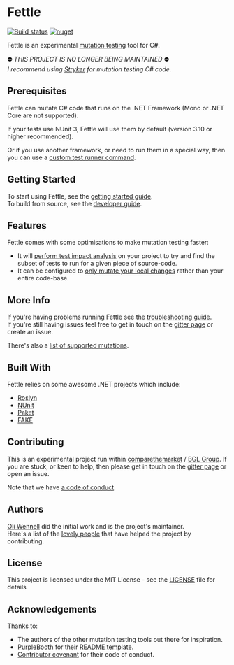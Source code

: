# Fettle

[![Build status](https://ci.appveyor.com/api/projects/status/mdy537c3f6rjtlht/branch/master?svg=true)](https://ci.appveyor.com/project/oliwennell/fettle/branch/master) [![nuget](https://buildstats.info/nuget/Fettle.Console)](https://nuget.org/packages/Fettle.Console/)

Fettle is an experimental [mutation testing](https://github.com/ComparetheMarket/fettle/wiki/What-Is-Mutation-Testing) tool for C#.  

⛔ *THIS PROJECT IS NO LONGER BEING MAINTAINED* ⛔  
*I recommend using [Stryker](https://stryker-mutator.io/) for mutation testing C# code.*

## Prerequisites

Fettle can mutate C# code that runs on the .NET Framework (Mono or .NET Core are not supported).  

If your tests use NUnit 3, Fettle will use them by default (version 3.10 or higher recommended).  

Or if you use another framework, or need to run them in a special way, then you can use a [custom test runner command](https://github.com/ComparetheMarket/fettle/wiki/Custom-Test-Runners).

## Getting Started

To start using Fettle, see the [getting started guide](https://github.com/ComparetheMarket/fettle/wiki/Getting-Started).  
To build from source, see the [developer guide](https://github.com/ComparetheMarket/fettle/wiki/Developer-Guide).

## Features

Fettle comes with some optimisations to make mutation testing faster:
* It will [perform test impact analysis](https://github.com/ComparetheMarket/fettle/wiki/Coverage-Analysis) on your project to try and find the subset of tests to run for a given piece of source-code.
* It can be configured to [only mutate your local changes](https://github.com/ComparetheMarket/fettle/wiki/Mutating-Modifications-Only) rather than your entire code-base.

## More Info

If you're having problems running Fettle see the [troubleshooting guide](https://github.com/ComparetheMarket/fettle/wiki/Troubleshooting).  
If you're still having issues feel free to get in touch on the [gitter page](https://gitter.im/fettle-mutation-testing/Lobby#) or create an issue.

There's also a [list of supported mutations](https://github.com/ComparetheMarket/fettle/wiki/Supported-Mutations).

## Built With

Fettle relies on some awesome .NET projects which include:
* [Roslyn](https://github.com/dotnet/roslyn)
* [NUnit](https://github.com/nunit/)
* [Paket](https://github.com/fsprojects/Paket)
* [FAKE](https://github.com/fsharp/FAKE)

## Contributing

This is an experimental project run within [comparethemarket](https://tech.comparethemarket.com/?) / [BGL Group](https://www.bglgroup.co.uk/). If you are stuck, or keen to help, then please get in touch on the [gitter page](https://gitter.im/fettle-mutation-testing/Lobby#) or open an issue.

Note that we have [a code of conduct](https://github.com/ComparetheMarket/fettle/blob/master/CODE_OF_CONDUCT.md).

## Authors

[Oli Wennell](https://github.com/oliwennell) did the initial work and is the project's maintainer.  
Here's a list of the [lovely people](https://github.com/ComparetheMarket/fettle/graphs/contributors) that have helped the project by contributing.

## License

This project is licensed under the MIT License - see the [LICENSE](https://github.com/ComparetheMarket/fettle/blob/master/LICENSE) file for details

## Acknowledgements

Thanks to:
* The authors of the other mutation testing tools out there for inspiration.
* [PurpleBooth](https://github.com/PurpleBooth) for their [README template](https://gist.github.com/PurpleBooth/109311bb0361f32d87a2).
* [Contributor covenant](https://www.contributor-covenant.org/) for their code of conduct.
